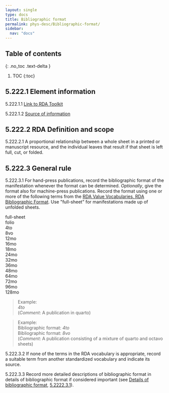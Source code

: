 ```yaml
---
layout: single
type: docs
title: Bibliographic format
permalink: phys-desc/Bibliographic-format/
sidebar:
  nav: "docs"
---
```


## Table of contents
{: .no_toc .text-delta }

1. TOC
{:toc}

## 5.222.1 Element information

<a name="5.222.1.1">5.222.1.1</a> [Link to RDA Toolkit](https://beta.rdatoolkit.org/en-US_ala-bfeb2cbe-ffdc-34b7-a147-c590b4e03997/0eed449d-7160-41a7-9b89-ee46d870fc71)

<a name="5.222.1.2">5.222.1.2</a> [Source of information](/DCRMR/phys-desc/) 

## 5.222.2 RDA Definition and scope

<a name="5.222.2.1">5.222.2.1</a> A proportional relationship between a whole sheet in a printed or manuscript resource, and the individual leaves that result if that sheet is left full, cut, or folded.

## 5.222.3 General rule 

<a name="5.222.3.1">5.222.3.1</a> For hand-press publications, record the bibliographic format of the manifestation whenever the format can be determined. *Optionally*, give the format also for machine-press publications. Record the format using one or more of the following terms from the [RDA Value Vocabularies, RDA Bibliographic Format](http://www.rdaregistry.info/termList/bookFormat/). Use "full-sheet" for manifestations made up of unfolded sheets.

full-sheet  
folio  
4to  
8vo  
12mo  
16mo  
18mo  
24mo  
32mo  
36mo  
48mo  
64mo  
72mo  
96mo  
128mo  

>Example:  
><CITE>4to</CITE>  
>(*Comment*: A publication in quarto)

>Example:  
>Bibliographic format: <CITE>4to</CITE>  
>Bibliographic format: <CITE>8vo</CITE>  
>(*Comment*: A publication consisting of a mixture of quarto and octavo sheets)

<a name="5.222.3.2">5.222.3.2</a> If none of the terms in the RDA vocabulary is appropriate, record a suitable term from another standardized vocabulary and indicate its source.

<a name="5.222.3.3">5.222.3.3</a> Record more detailed descriptions of bibliographic format in details of bibliographic format if considered important (see [Details of bibliographic format](/DCRMR/phys-desc/Details-of-bibliographic-format/), [5.2222.3.1](/DCRMR/phys-desc/Details-of-bibliographic-format/#5.2222.3.1)).